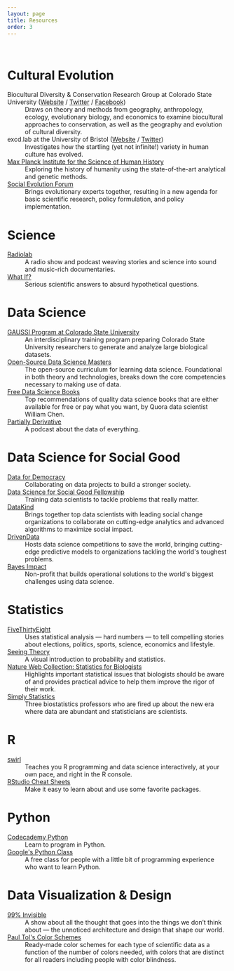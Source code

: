 ```yaml
---
layout: page
title: Resources
order: 3
---
```


<br>

# Cultural Evolution

<dl>
<dt>Biocultural Diversity & Conservation Research Group at Colorado State University (<a href="https://michaelcgavin.com/" target="_blank">﻿﻿Website</a> / <a href="https://twitter.com/bioculturalCSU" target="_blank">Twitter</a> / <a href="https://www.facebook.com/bioculturalCSU" target="_blank">Facebook</a>)</dt>
<dd>Draws on theory and methods from geography, anthropology, ecology, evolutionary biology, and economics to examine biocultural approaches to conservation, as well as the geography and evolution of cultural diversity.</dd>
<dt>excd.lab at the University of Bristol﻿ (<a href="https://excd.org/" target="_blank">Website</a> / <a href="https://twitter.com/excd_lab" target="_blank">Twitter</a>)</dt>
<dd>Investigates how the startling (yet not infinite!) variety in human culture has evolved.</dd>
<dt><a href="https://www.shh.mpg.de/en" target="_blank">Max Planck Institute for the Science of Human History</a></dt>
<dd>Exploring the history of humanity using the state-of-the-art analytical and genetic methods.</dd>
<dt><a href="https://evolution-institute.org/social-evolution-forum/" target="_blank">Social Evolution Forum</a></dt>
<dd>Brings evolutionary experts together, resulting in a new agenda for basic scientific research, policy formulation, and policy implementation.</dd>
</dl>

# Science

<dl>
<dt><a href="https://radiolab.org/" target="_blank">Radiolab</a></dt>
<dd>A radio show and podcast weaving stories and science into sound and music-rich documentaries.</dd>
<dt><a href="https://what-if.xkcd.com/" target="_blank">What If?</a></dt>
<dd>Serious scientific answers to absurd hypothetical questions.</dd>
</dl>

# Data Science

<dl>
<dt><a href="https://datasciencemasters.org/" target="_blank">GAUSSI Program at Colorado State University</a></dt>
<dd>An interdisciplinary training program preparing Colorado State University researchers to generate and analyze large biological datasets.</dd>
<dt><a href="https://datasciencemasters.org/" target="_blank">Open-Source Data Science Masters</a></dt>
<dd>The open-source curriculum for learning data science. Foundational in both theory and technologies, breaks down the core competencies necessary to making use of data.</dd>
<dt><a href="https://www.wzchen.com/data-science-books/" target="_blank">Free Data Science Books</a></dt>
<dd>Top recommendations of quality data science books that are either available for free or pay what you want, by Quora data scientist William Chen.</dd>
<dt><a href="https://partiallyderivative.com/" target="_blank">Partially Derivative</a></dt>
<dd>A podcast about the data of everything.</dd>
</dl>

# Data Science for Social Good
<dl>
<dt><a href="https://medium.com/data-for-democracy" target="_blank">Data for Democracy</a></dt>
<dd>Collaborating on data projects to build a stronger society.</dd>
<dt><a href="https://dssg.uchicago.edu/" target="_blank">Data Science for Social Good Fellowship</a></dt>
<dd>Training data scientists to tackle problems that really matter.</dd>
<dt><a href="https://datakind.org/" target="_blank">DataKind</a></dt>
<dd>Brings together top data scientists with leading social change organizations to collaborate on cutting-edge analytics and advanced algorithms to maximize social impact.</dd>
<dt><a href="https://drivendata.org/" target="_blank">DrivenData</a></dt>
<dd>Hosts data science competitions to save the world, bringing cutting-edge predictive models to organizations tackling the world's toughest problems.</dd>
<dt><a href="https://bayesimpact.org/" target="_blank">Bayes Impact</a></dt>
<dd>Non-profit that builds operational solutions to the world's biggest challenges using data science.</dd>
</dl>

# Statistics

<dl>
<dt><a href="https://fivethirtyeight.com/" target="_blank">FiveThirtyEight</a></dt>
<dd>Uses statistical analysis — hard numbers — to tell compelling stories about elections, politics, sports, science, economics and lifestyle.</dd>
<dt><a href="https://nature.com/collections/qghhqm" target="_blank">Seeing Theory</a></dt>
<dd>A visual introduction to probability and statistics.</dd>
<dt><a href="https://nature.com/collections/qghhqm" target="_blank">Nature Web Collection: Statistics for Biologists</a></dt>
<dd>Highlights important statistical issues that biologists should be aware of and provides practical advice to help them improve the rigor of their work.</dd>
<dt><a href="https://simplystatistics.org/" target="_blank">Simply Statistics</a></dt>
<dd>Three biostatistics professors who are fired up about the new era where data are abundant and statisticians are scientists.</dd>
</dl>

# R

<dl>
<dt><a href="https://swirlstats.com/" target="_blank">swirl</a></dt>
<dd>Teaches you R programming and data science interactively, at your own pace, and right in the R console.</dd>
<dt><a href="https://rstudio.com/resources/cheatsheets/" target="_blank">RStudio Cheat Sheets</a></dt>
<dd>Make it easy to learn about and use some favorite packages.</dd>
</dl>

# Python

<dl>
<dt><a href="https://developers.google.com/edu/python/" target="_blank">Codecademy Python</a></dt>
<dd>Learn to program in Python.</dd>
<dt><a href="https://developers.google.com/edu/python/" target="_blank">Google's Python Class</a></dt>
<dd>A free class for people with a little bit of programming experience who want to learn Python.</dd>
</dl>

# Data Visualization & Design

<dl>
<dt><a href="https://99percentinvisible.org/" target="_blank">99% Invisible</a></dt>
<dd>A show about all the thought that goes into the things we don’t think about — the unnoticed architecture and design that shape our world.</dd>
<dt><a href="https://personal.sron.nl/~pault/colourschemes.pdf" target="_blank">Paul Tol's Color Schemes</a></dt>
<dd>Ready-made color schemes for each type of scientific data as a function of the number of colors needed, with colors that are distinct for all readers including people with color blindness.</dd>
</dl>
